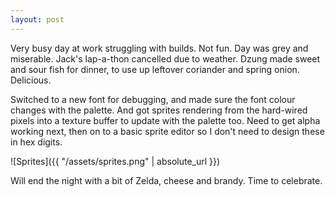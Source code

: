 ```yaml
---
layout: post
---
```


Very busy day at work struggling with builds. Not fun. Day was grey and
miserable. Jack's lap-a-thon cancelled due to weather. Dzung made sweet and sour
fish for dinner, to use up leftover coriander and spring onion. Delicious.

Switched to a new font for debugging, and made sure the font colour changes with
the palette. And got sprites rendering from the hard-wired pixels into a texture
buffer to update with the palette too. Need to get alpha working next, then on
to a basic sprite editor so I don't need to design these in hex digits.

![Sprites]({{ "/assets/sprites.png" | absolute_url }})

Will end the night with a bit of Zelda, cheese and brandy. Time to celebrate.
